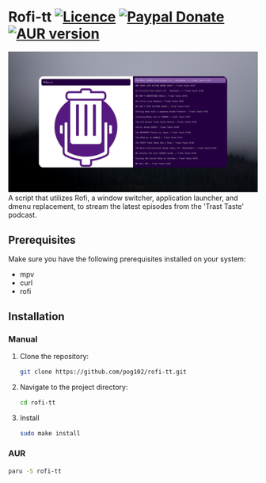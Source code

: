 # Rofi-tt [![Licence](https://img.shields.io/badge/License-MIT-yellow.svg)](LICENSE) [![Paypal Donate](https://img.shields.io/badge/Donate-Paypal-2244dd.svg)](https://www.paypal.com/paypalme/ernisD)   [![AUR version](https://img.shields.io/aur/version/rofi-tt)](https://aur.archlinux.org/packages/rofi-tt)
![prev](https://raw.githubusercontent.com/pog102/rofi-tt/main/preview.png)
<br>
A script that utilizes Rofi, a window switcher, application launcher, and dmenu replacement, to stream the latest episodes from the 'Trast Taste' podcast.
## Prerequisites

Make sure you have the following prerequisites installed on your system:

- mpv
- curl
- rofi

## Installation
### Manual
1. Clone the repository:

   ```bash
   git clone https://github.com/pog102/rofi-tt.git
   ```

2. Navigate to the project directory:

   ```bash
   cd rofi-tt
   ```

3. Install

     ```bash
     sudo make install
     ```
### AUR

```bash
paru -S rofi-tt
```
